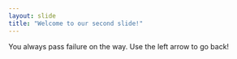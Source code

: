 ```yaml
---
layout: slide
title: "Welcome to our second slide!"
---
```

You always pass failure on the way.
Use the left arrow to go back!
